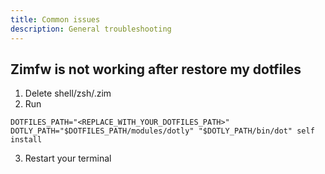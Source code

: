 ```yaml
---
title: Common issues
description: General troubleshooting
---
```


## Zimfw is not working after restore my dotfiles
1. Delete shell/zsh/.zim 
2. Run 
```
DOTFILES_PATH="<REPLACE_WITH_YOUR_DOTFILES_PATH>" DOTLY_PATH="$DOTFILES_PATH/modules/dotly" "$DOTLY_PATH/bin/dot" self install
```
3. Restart your terminal